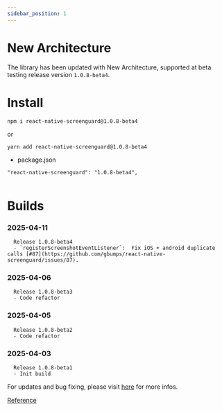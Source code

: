 ```yaml
---
sidebar_position: 1
---
```


# New Architecture 

The library has been updated with New Architecture, supported at beta testing release version `1.0.8-beta4`.

# Install 

```
npm i react-native-screenguard@1.0.8-beta4
```

or 

```
yarn add react-native-screenguard@1.0.8-beta4

```

- package.json

```
"react-native-screenguard": "1.0.8-beta4",
	
```

# Builds

### 2025-04-11
      Release 1.0.8-beta4
      - `registerScreenshotEventListener`:  Fix iOS + android duplicate calls [#87](https://github.com/gbumps/react-native-screenguard/issues/87).
      
### 2025-04-06
      Release 1.0.8-beta3
      - Code refactor 
 
### 2025-04-05
      Release 1.0.8-beta2
      - Code refactor
     
### 2025-04-03
      Release 1.0.8-beta1 
      - Init build

For updates and bug fixing, please visit [here](https://github.com/gbumps/react-native-screenguard/pull/85) for more infos.

[Reference](https://reactnative.dev/docs/the-new-architecture/landing-page)
